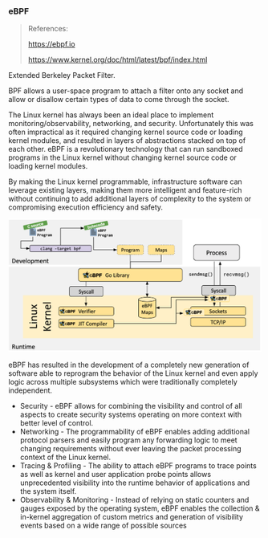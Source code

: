 ### eBPF

> References:
>
> https://ebpf.io
>
> https://www.kernel.org/doc/html/latest/bpf/index.html

Extended Berkeley Packet Filter.

BPF allows a user-space program to attach a filter onto any socket and allow or disallow certain types of data to come through the socket.

The Linux kernel has always been an ideal place to implement monitoring/observability, networking, and security.  Unfortunately this was often impractical as it required changing kernel  source code or loading kernel modules, and resulted in layers of  abstractions stacked on top of each other. eBPF is a revolutionary  technology that can run sandboxed programs in the Linux kernel without  changing kernel source code or loading kernel modules.

By making  the Linux kernel programmable, infrastructure software can leverage  existing layers, making them more intelligent and feature-rich without  continuing to add additional layers of complexity to the system or  compromising execution efficiency and safety.

![img](.ebpf-images/go-1a1bb6f1e64b1ad5597f57dc17cf1350.png)

eBPF has resulted in the development of a completely new generation of  software able to reprogram the behavior of the Linux kernel and even  apply logic across multiple subsystems which were traditionally  completely independent.

- Security - eBPF allows for combining the visibility and control of all aspects to create security systems operating on more context with better level of control.
- Networking - The programmability of eBPF enables adding additional protocol parsers and easily program any forwarding logic to meet changing requirements without ever leaving the packet processing context of the Linux kernel.
- Tracing & Profiling - The ability to attach eBPF programs to trace points as well as kernel and user application probe points allows unprecedented visibility into the runtime behavior of applications and the system itself. 
- Observability & Monitoring - Instead of relying on static counters and gauges exposed by the operating system, eBPF enables the collection & in-kernel aggregation of custom metrics and generation of visibility events based on a wide range of possible sources